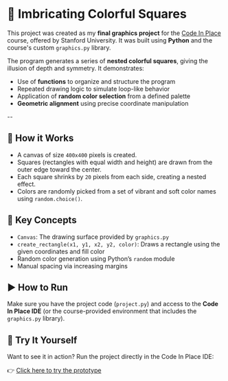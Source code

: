 # 🎨 Imbricating Colorful Squares
This project was created as my **final graphics project** for the [Code In Place](https://codeinplace.stanford.edu/) course, offered by Stanford University. It was built using **Python** and the course's custom `graphics.py` library.

The program generates a series of **nested colorful squares**, giving the illusion of depth and symmetry. It demonstrates:

- Use of **functions** to organize and structure the program
- Repeated drawing logic to simulate loop-like behavior
- Application of **random color selection** from a defined palette
- **Geometric alignment** using precise coordinate manipulation

--

## 🔧 How it Works
- A canvas of size `400x400` pixels is created.
- Squares (rectangles with equal width and height) are drawn from the outer edge toward the center.
- Each square shrinks by `20` pixels from each side, creating a nested effect.
- Colors are randomly picked from a set of vibrant and soft color names using `random.choice()`.

## 🧠 Key Concepts
- `Canvas`: The drawing surface provided by `graphics.py`
- `create_rectangle(x1, y1, x2, y2, color)`: Draws a rectangle using the given coordinates and fill color
- Random color generation using Python’s `random` module
- Manual spacing via increasing margins

## ▶️ How to Run
Make sure you have the project code (`project.py`) and access to the **Code In Place IDE** (or the course-provided environment that includes the `graphics.py` library).

## 🎯 Try It Yourself

Want to see it in action? Run the project directly in the Code In Place IDE:

👉 [Click here to try the prototype](https://codeinplace.stanford.edu/cip3/share/McylTlErjRhbrGLVtDCS)
